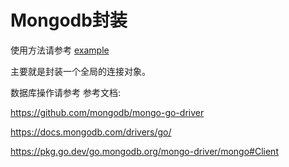 # Mongodb封装

使用方法请参考 [example](https://git.aimore.com/golang/mongo/-/blob/master/examples/main.go)

主要就是封装一个全局的连接对象。

数据库操作请参考 参考文档: 

https://github.com/mongodb/mongo-go-driver

https://docs.mongodb.com/drivers/go/

https://pkg.go.dev/go.mongodb.org/mongo-driver/mongo#Client